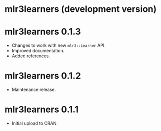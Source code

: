 # mlr3learners (development version)

# mlr3learners 0.1.3

* Changes to work with new `mlr3::Learner` API.
* Improved documentation.
* Added references.

# mlr3learners 0.1.2

* Maintenance release.

# mlr3learners 0.1.1

* Initial upload to CRAN.
